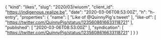 {
  "kind": "likes",
  "slug": "2020/03/wiuom",
  "client_id": "https://indigenous.realize.be",
  "date": "2020-03-06T08:53:00Z",
  "h": "h-entry",
  "properties": {
    "name": [
      "Like of @QuinnyPig's tweet"
    ],
    "like-of": [
      "https://twitter.com/QuinnyPig/status/1235608616633118721"
    ],
    "published": [
      "2020-03-06T08:53:00Z"
    ],
    "syndication": [
      "https://twitter.com/QuinnyPig/status/1235608616633118721"
    ]
  }
}
